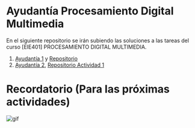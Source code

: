 # Ayudantía Procesamiento Digital Multimedia

En el siguiente repositorio se irán subiendo las soluciones a las tareas del curso [EIE401] PROCESAMIENTO DIGITAL MULTIMEDIA.

1. [Ayudantía 1](https://www.youtube.com/playlist?list=PLsesc1pCZOn_Kovm2T_wdhoj81ishCpz9) y [Repositorio](https://github.com/GbrlOl/python-course/tree/main)
2. [Ayudantía 2](https://youtu.be/40xAQH8W04I), [Repositorio Actividad 1](https://github.com/Jorgecardenas1/EIE_401_MULTIMEDIA/blob/main/Actividades/Actividad%201/Actividad_1_ApellidoNombre_ID.ipynb)

# Recordatorio (Para las próximas actividades)

![gif](./assets/recordatorio.gif)
